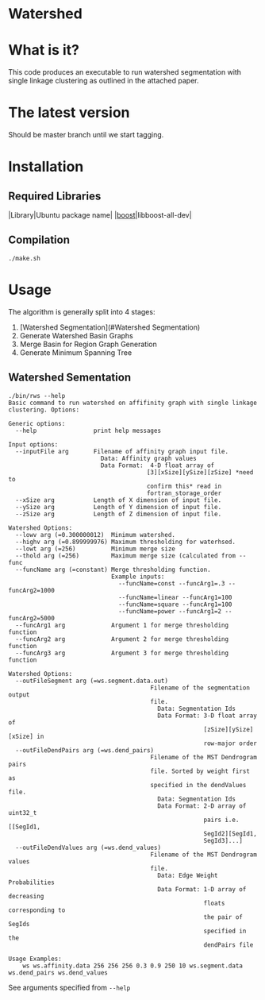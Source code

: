 Watershed
=======

# What is it?

This code produces an executable to run watershed segmentation with single linkage clustering as outlined in the attached paper.

# The latest version

Should be master branch until we start tagging.

# Installation
## Required Libraries
|Library|Ubuntu package name|
|[boost](http://www.boost.org/)|libboost-all-dev|

## Compilation
```
./make.sh
```

# Usage
The algorithm is generally split into 4 stages:
1. [Watershed Segmentation](#Watershed Segmentation)
1. Generate Watershed Basin Graphs
1. Merge Basin for Region Graph Generation
1. Generate Minimum Spanning Tree

## Watershed Sementation
```
./bin/rws --help
Basic command to run watershed on affifinity graph with single linkage clustering. Options:

Generic options:
  --help                print help messages

Input options:
  --inputFile arg       Filename of affinity graph input file.
                          Data: Affinity graph values
                          Data Format:  4-D float array of 
                                       [3][xSize][ySize][zSize] *need to 
                                       confirm this* read in 
                                       fortran_storage_order
  --xSize arg           Length of X dimension of input file.
  --ySize arg           Length of Y dimension of input file.
  --zSize arg           Length of Z dimension of input file.

Watershed Options:
  --lowv arg (=0.300000012)  Minimum watershed.
  --highv arg (=0.899999976) Maximum thresholding for waterhsed.
  --lowt arg (=256)          Minimum merge size
  --thold arg (=256)         Maximum merge size (calculated from --func
  --funcName arg (=constant) Merge thresholding function.
                             Example inputs:
                               --funcName=const --funcArg1=.3 --funcArg2=1000
                               --funcName=linear --funcArg1=100
                               --funcName=square --funcArg1=100
                               --funcName=power --funcArg1=2 --funcArg2=5000
  --funcArg1 arg             Argument 1 for merge thresholding function
  --funcArg2 arg             Argument 2 for merge thresholding function
  --funcArg3 arg             Argument 3 for merge thresholding function

Watershed Options:
  --outFileSegment arg (=ws.segment.data.out)
                                        Filename of the segmentation output 
                                        file.
                                          Data: Segmentation Ids
                                          Data Format: 3-D float array of 
                                                       [zSize][ySize][xSize] in
                                                       row-major order
  --outFileDendPairs arg (=ws.dend_pairs)
                                        Filename of the MST Dendrogram pairs 
                                        file. Sorted by weight first as 
                                        specified in the dendValues file.
                                          Data: Segmentation Ids
                                          Data Format: 2-D array of uint32_t 
                                                       pairs i.e. [[SegId1, 
                                                       SegId2][SegId1, 
                                                       SegId3]...]
  --outFileDendValues arg (=ws.dend_values)
                                        Filename of the MST Dendrogram values 
                                        file.
                                          Data: Edge Weight Probabilities
                                          Data Format: 1-D array of decreasing 
                                                       floats corresponding to 
                                                       the pair of SegIds 
                                                       specified in the 
                                                       dendPairs file

Usage Examples:
	ws ws.affinity.data 256 256 256 0.3 0.9 250 10 ws.segment.data ws.dend_pairs ws.dend_values
```

See arguments specified from `--help`

